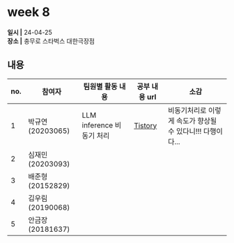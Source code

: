 # week 8
**일시 |** 24-04-25   
**장소 |** 충무로 스타벅스 대한극장점

## 내용

|no.  |참여자          |팀원별 활동 내용|공부 내용 url|소감|
|--------|--------------|----------------------------------|--------------------|--|
|1       |박규연(20203065)|LLM inference 비동기 처리|[Tistory](https://noooey.tistory.com/85)|비동기처리로 이렇게 속도가 향상될 수 있다니!!! 다행이다...
|2       |심재민(20203093)|||
|3       |배준형(20152829)|||
|4       |김우림(20190068)|||
|5       |안금장(20181637)|||
